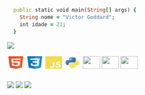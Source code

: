 
  ```ruby
    public static void main(String[] args) {
      String nome = "Victor Goddard";
      int idade = 21;
    }
  ```
<div style="display: inline_block">
 <img align="center" height="180em" src="https://github-readme-stats.vercel.app/api/top-langs/?username=victorgoddard&layout=compact&langs_count=16&theme=tokyonight"/> 
</div>      
      
  <div align="left"> 
    <div style="display: inline_block"><br>
      <img align="center" height="30" width="40" src="https://raw.githubusercontent.com/devicons/devicon/master/icons/html5/html5-original.svg">
      <img align="center" height="30" width="40" src="https://raw.githubusercontent.com/devicons/devicon/master/icons/css3/css3-original.svg">
      <img align="center" height="30" width="40" src="https://raw.githubusercontent.com/devicons/devicon/master/icons/javascript/javascript-plain.svg">
      <img align="center" height="30" width="40" src="https://raw.githubusercontent.com/devicons/devicon/master/icons/python/python-original.svg">
      <img align="center" height="30" width="40" src="https://raw.githubusercontent.com/jmnote/z-icons/master/svg/java.svg">
      <img align="center" height="30" width="40" src="https://raw.githubusercontent.com/jmnote/z-icons/master/svg/git.svg">
      <img align="center" height="30" width="40" src="https://raw.githubusercontent.com/jmnote/z-icons/master/svg/github.svg">
    </div>
 
 ## 
  
  <div>
     <a href="https://instagram.com/vgoddard_"><img src="https://img.shields.io/badge/-Instagram-%23E4405F?style=for-the-badge&logo=instagram&logoColor=white"></a>
     <a href="https://www.linkedin.com/in/victor-goddard"><img src="https://img.shields.io/badge/LinkedIn-0077B5?style=for-the-badge&logo=linkedin&logoColor=white"></a>
     <a href="mailto:victorg17@live.com"><img src="https://img.shields.io/badge/Hotmail-0078D4?style=for-the-badge&logo=microsoft-outlook&logoColor=white"></a>
  </div>
    
 </div>
 
 
  <!-- ![Snake animation](https://github.com/victorgoddard/victorgoddard/blob/output/github-contribution-grid-snake.svg) -->

 
